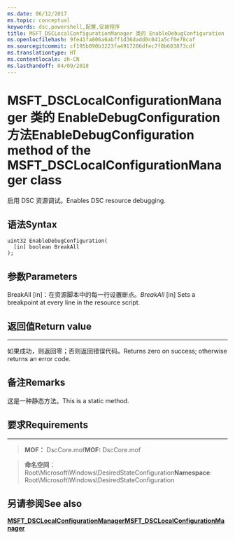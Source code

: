 ```yaml
---
ms.date: 06/12/2017
ms.topic: conceptual
keywords: dsc,powershell,配置,安装程序
title: MSFT_DSCLocalConfigurationManager 类的 EnableDebugConfiguration 方法
ms.openlocfilehash: 9fe41fa806a6abff1d36dadd0c041a5cf0e78caf
ms.sourcegitcommit: cf195b090b3223fa4917206dfec7f0b603873cdf
ms.translationtype: HT
ms.contentlocale: zh-CN
ms.lasthandoff: 04/09/2018
---
```

# <a name="enabledebugconfiguration-method-of-the-msftdsclocalconfigurationmanager-class"></a><span data-ttu-id="07570-103">MSFT_DSCLocalConfigurationManager 类的 EnableDebugConfiguration 方法</span><span class="sxs-lookup"><span data-stu-id="07570-103">EnableDebugConfiguration method of the MSFT_DSCLocalConfigurationManager class</span></span>

<span data-ttu-id="07570-104">启用 DSC 资源调试。</span><span class="sxs-lookup"><span data-stu-id="07570-104">Enables DSC resource debugging.</span></span>

<a name="syntax"></a><span data-ttu-id="07570-105">语法</span><span class="sxs-lookup"><span data-stu-id="07570-105">Syntax</span></span>
------

```mof
uint32 EnableDebugConfiguration(
  [in] boolean BreakAll
);
```

<a name="parameters"></a><span data-ttu-id="07570-106">参数</span><span class="sxs-lookup"><span data-stu-id="07570-106">Parameters</span></span>
----------

<span data-ttu-id="07570-107">BreakAll \[in\]：在资源脚本中的每一行设置断点。</span><span class="sxs-lookup"><span data-stu-id="07570-107">*BreakAll* \[in\] Sets a breakpoint at every line in the resource script.</span></span>

## <a name="return-value"></a><span data-ttu-id="07570-108">返回值</span><span class="sxs-lookup"><span data-stu-id="07570-108">Return value</span></span>
------------

<span data-ttu-id="07570-109">如果成功，则返回零；否则返回错误代码。</span><span class="sxs-lookup"><span data-stu-id="07570-109">Returns zero on success; otherwise returns an error code.</span></span>

## <a name="remarks"></a><span data-ttu-id="07570-110">备注</span><span class="sxs-lookup"><span data-stu-id="07570-110">Remarks</span></span>

<span data-ttu-id="07570-111">这是一种静态方法。</span><span class="sxs-lookup"><span data-stu-id="07570-111">This is a static method.</span></span>

## <a name="requirements"></a><span data-ttu-id="07570-112">要求</span><span class="sxs-lookup"><span data-stu-id="07570-112">Requirements</span></span>
------------
><span data-ttu-id="07570-113">**MOF：** DscCore.mof</span><span class="sxs-lookup"><span data-stu-id="07570-113">**MOF:** DscCore.mof</span></span>

><span data-ttu-id="07570-114">**命名空间**：Root\Microsoft\Windows\DesiredStateConfiguration</span><span class="sxs-lookup"><span data-stu-id="07570-114">**Namespace**: Root\Microsoft\Windows\DesiredStateConfiguration</span></span>


## <a name="see-also"></a><span data-ttu-id="07570-115">另请参阅</span><span class="sxs-lookup"><span data-stu-id="07570-115">See also</span></span>


[<span data-ttu-id="07570-116">**MSFT_DSCLocalConfigurationManager**</span><span class="sxs-lookup"><span data-stu-id="07570-116">**MSFT_DSCLocalConfigurationManager**</span></span>](msft-dsclocalconfigurationmanager.md)